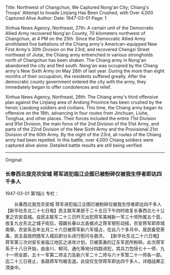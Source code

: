 Title: Northwest of Changchun, We Captured Nong'an City; Chiang's Troops' Attempt to Invade Linjiang Has Been Crushed, with Over 4,000 Captured Alive
Author:
Date: 1947-03-01
Page: 1

Xinhua News Agency, Northeast, 27th: A certain unit of the Democratic Allied Army recovered Nong'an County, 70 kilometers northwest of Changchun, at 4 PM on the 25th. Since the Democratic Allied Army annihilated five battalions of the Chiang army's American-equipped New First Army's 30th Division on the 23rd, and recovered Chengzi Street northeast of Jiutai, the Chiang army entrenched in various strongholds north of Changchun has been shaken. The Chiang army in Nong'an abandoned the city and fled south. Nong'an was occupied by the Chiang army's New Sixth Army on May 26th of last year. During the more than eight months of their occupation, the residents suffered greatly. After the democratic county government entered the city with the army, they immediately began to offer condolences and relief.

Xinhua News Agency, Northeast, 26th: The Chiang army's third offensive plan against the Linjiang area of ​​Andong Province has been crushed by the heroic Liaodong soldiers and civilians. This time, the Chiang army began its offensive on the 18th, advancing in four routes from Jinchuan, Liuhe, Tonghua, and other places. Their forces included the entire 71st Division and 91st Division, the main force of the 2nd Division of the 51st Army, and parts of the 22nd Division of the New Sixth Army and the Provisional 21st Division of the 60th Army. By the night of the 23rd, all routes of the Chiang army had been repelled. In this battle, over 4,000 Chiang soldiers were captured alive alone. Detailed battle results are still being verified.



<hr /> 

Original: 


### 长春西北我克农安城  蒋军进犯临江企图已被粉碎仅被我生俘者即达四千多人

1947-03-01
第1版()
专栏：

　　长春西北我克农安城
    蒋军进犯临江企图已被粉碎仅被我生俘者即达四千多人
    【新华社东北二十七日电】民主联军某部于二十五日下午四时收复长春西北七十公里之农安县城。自民主联军二十三日歼灭出犯蒋军美械新一军三十师所属五个营，收复九台东北之城子街后，侵踞长春以北各据点之蒋军顿形动摇，农安蒋军即弃城南窜。农安系去年五月二十六日被蒋军新六军侵占，在此八个多月中，居民备受荼毒，民主县政府随军入城后即分头进行慰问与救济。
    【新华社东北二十六日电】蒋军第三次对安东省临江地区之进攻计划，已被英勇的辽东军民所粉碎。此次蒋军系于十八日开始，由金川、柳河、通化等地分四路进犯，其兵力包括七十一师、九十一师全部，五十一军第二师主力及新六军二十二师与六十军暂二十一师各一部。迄二十三日夜止，各路蒋军均被击退。此役仅生俘蒋军即达四千多人，详细战果正清查中。

